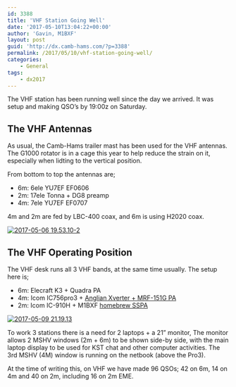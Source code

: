 ```yaml
---
id: 3388
title: 'VHF Station Going Well'
date: '2017-05-10T13:04:22+00:00'
author: 'Gavin, M1BXF'
layout: post
guid: 'http://dx.camb-hams.com/?p=3388'
permalink: /2017/05/10/vhf-station-going-well/
categories:
    - General
tags:
    - dx2017
---
```


The VHF station has been running well since the day we arrived. It was setup and making QSO’s by 19:00z on Saturday.

## The VHF Antennas

As usual, the Camb-Hams trailer mast has been used for the VHF antennas. The G1000 rotator is in a cage this year to help reduce the strain on it, especially when lidting to the vertical position.

From bottom to top the antennas are;

- 6m: 6ele YU7EF EF0606
- 2m: 17ele Tonna + DG8 preamp
- 4m: 7ele YU7EF EF0707

4m and 2m are fed by LBC-400 coax, and 6m is using H2020 coax.

[![2017-05-06 19.53.10-2](http://dx.camb-hams.com/wp-content/uploads/2017/05/2017-05-06-19.53.10-2_thumb.jpg "2017-05-06 19.53.10-2")](http://dx.camb-hams.com/wp-content/uploads/2017/05/2017-05-06-19.53.10-2.jpg)

## The VHF Operating Position

The VHF desk runs all 3 VHF bands, at the same time usually. The setup here is;

- 6m: Elecraft K3 + Quadra PA
- 4m: Icom IC756pro3 + [Anglian Xverter + MRF-151G PA](http://www.geekshed.co.uk/4m-transverter/)
- 2m: Icom IC-910H + M1BXF [homebrew SSPA](http://www.geekshed.co.uk/144mhz-1-25kw-sspa-amplifier/)

[![2017-05-09 21.19.13](http://dx.camb-hams.com/wp-content/uploads/2017/05/2017-05-09-21.19.13_thumb.jpg "2017-05-09 21.19.13")](http://dx.camb-hams.com/wp-content/uploads/2017/05/2017-05-09-21.19.13.jpg)

To work 3 stations there is a need for 2 laptops + a 21” monitor, The monitor allows 2 MSHV windows (2m + 6m) to be shown side-by side, with the main laptop display to be used for KST chat and other computer activities. The 3rd MSHV (4M) window is running on the netbook (above the Pro3).

At the time of writing this, on VHF we have made 96 QSOs; 42 on 6m, 14 on 4m and 40 on 2m, including 16 on 2m EME.